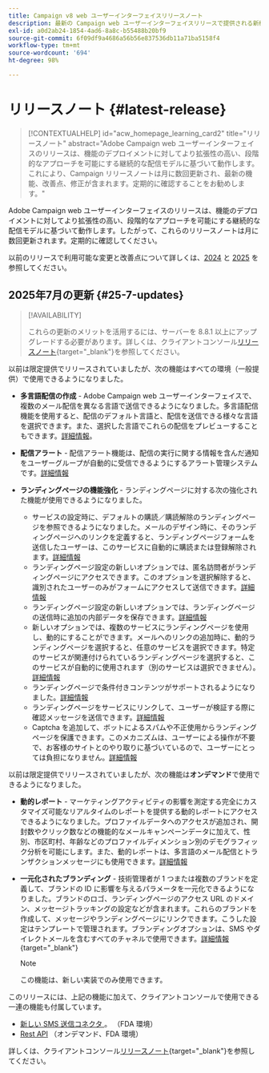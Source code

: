 ```yaml
---
title: Campaign v8 web ユーザーインターフェイスリリースノート
description: 最新の Campaign web ユーザーインターフェイスリリースで提供される新機能について説明します
exl-id: a0d2ab24-1854-4ad6-8a8c-b55488b20bf9
source-git-commit: 6f09df9a4686a56b56e837536db11a71ba5158f4
workflow-type: tm+mt
source-wordcount: '694'
ht-degree: 98%

---
```


# リリースノート {#latest-release}

>[!CONTEXTUALHELP]
>id="acw_homepage_learning_card2"
>title="リリースノート"
>abstract="Adobe Campaign web ユーザーインターフェイスのリリースは、機能のデプロイメントに対してより拡張性の高い、段階的なアプローチを可能にする継続的な配信モデルに基づいて動作します。これにより、Campaign リリースノートは月に数回更新され、最新の機能、改善点、修正が含まれます。定期的に確認することをお勧めします。"

Adobe Campaign web ユーザーインターフェイスのリリースは、機能のデプロイメントに対してより拡張性の高い、段階的なアプローチを可能にする継続的な配信モデルに基づいて動作します。したがって、これらのリリースノートは月に数回更新されます。定期的に確認してください。

以前のリリースで利用可能な変更と改善点について詳しくは、[2024](release-notes-24.md) と [2025](release-notes-25.md) を参照してください。

## 2025年7月の更新 {#25-7-updates}

>[!AVAILABILITY]
>
>これらの更新のメリットを活用するには、サーバーを 8.8.1 以上にアップグレードする必要があります。詳しくは、クライアントコンソール[リリースノート](https://experienceleague.adobe.com/docs/campaign/campaign-v8/releases/release-notes.html?lang=ja){target="_blank"}を参照してください。

以前は限定提供でリリースされていましたが、次の機能はすべての環境（一般提供）で使用できるようになりました。

* **多言語配信の作成** - Adobe Campaign web ユーザーインターフェイスで、複数のメール配信を異なる言語で送信できるようになりました。多言語配信機能を使用すると、配信のデフォルト言語と、配信を送信できる様々な言語を選択できます。また、選択した言語でこれらの配信をプレビューすることもできます。[詳細情報](../email/edit-content.md#multilingual-delivery)。

<!--
* **Visual fragments** - You can now create, use and archive content fragments. Visual fragments are pre-defined visual blocks that you can reuse across multiple email deliveries, or in content templates. [Learn more](https://experienceleague.adobe.com/docs/campaign-web/v8/content/manage-reusable-content/fragments/fragments.html?lang=ja){target="_blank"}
-->

* **配信アラート** - 配信アラート機能は、配信の実行に関する情報を含んだ通知をユーザーグループが自動的に受信できるようにするアラート管理システムです。[詳細情報](../msg/delivery-alerting.md)

* **ランディングページの機能強化** - ランディングページに対する次の強化された機能が使用できるようになりました。

   * サービスの設定時に、デフォルトの購読／購読解除のランディングページを参照できるようになりました。メールのデザイン時に、そのランディングページへのリンクを定義すると、ランディングページフォームを送信したユーザーは、このサービスに自動的に購読または登録解除されます。[詳細情報](../audience/manage-services.md#create-service)
   * ランディングページ設定の新しいオプションでは、匿名訪問者がランディングページにアクセスできます。このオプションを選択解除すると、識別されたユーザーのみがフォームにアクセスして送信できます。[詳細情報](../landing-pages/create-lp.md#create-landing-page)
   * ランディングページ設定の新しいオプションでは、ランディングページの送信時に追加の内部データを保存できます。[詳細情報](../landing-pages/create-lp.md#create-landing-page)
   * 新しいオプションでは、複数のサービスにランディングページを使用し、動的にすることができます。メールへのリンクの追加時に、動的ランディングページを選択すると、任意のサービスを選択できます。特定のサービスが関連付けられているランディングページを選択すると、このサービスが自動的に使用されます（別のサービスは選択できません）。[詳細情報](../landing-pages/create-lp.md#define-actions-on-form-submission)
   * ランディングページで条件付きコンテンツがサポートされるようになりました。[詳細情報](../landing-pages/lp-content.md)
   * ランディングページをサービスにリンクして、ユーザーが検証する際に確認メッセージを送信できます。[詳細情報](../landing-pages/lp-content.md#lp-message)
   * Captcha を追加して、ボットによるスパムや不正使用からランディングページを保護できます。このメカニズムは、ユーザーによる操作が不要で、お客様のサイトとのやり取りに基づいているので、ユーザーにとっては負担になりません。[詳細情報](../landing-pages/create-lp.md#captcha)

以前は限定提供でリリースされていましたが、次の機能は&#x200B;**オンデマンド**&#x200B;で使用できるようになりました。

* **動的レポート** - マーケティングアクティビティの影響を測定する完全にカスタマイズ可能なリアルタイムのレポートを提供する動的レポートにアクセスできるようになりました。プロファイルデータへのアクセスが追加され、開封数やクリック数などの機能的なメールキャンペーンデータに加えて、性別、市区町村、年齢などのプロファイルディメンション別のデモグラフィック分析を可能にします。また、動的レポートは、多言語のメール配信とトランザクションメッセージにも使用できます。[詳細情報](../reporting/dynamic-reporting/get-started-reporting.md)

* **一元化されたブランディング** - 技術管理者が 1 つまたは複数のブランドを定義して、ブランドの ID に影響を与えるパラメータを一元化できるようになりました。ブランドのロゴ、ランディングページのアクセス URL のドメイン、メッセージトラッキングの設定などが含まれます。これらのブランドを作成して、メッセージやランディングページにリンクできます。こうした設定はテンプレートで管理されます。ブランディングオプションは、SMS やダイレクトメールを含むすべてのチャネルで使用できます。[詳細情報](../administration/branding/branding-gs.md){target="_blank"}

  >[!NOTE]
  >
  >この機能は、新しい実装でのみ使用できます。

このリリースには、上記の機能に加えて、クライアントコンソールで使用できる一連の機能も付属しています。

* [ 新しい SMS 送信コネクタ ](https://experienceleague.adobe.com/docs/campaign/campaign-v8/send/sms/sms.html?lang=ja)。 （FDA 環境）
* [Rest API](https://experienceleague.adobe.com/docs/campaign/campaign-v8/developer/apis/get-started-apis.html?lang=ja) （オンデマンド、FDA 環境）

詳しくは、クライアントコンソール[リリースノート](https://experienceleague.adobe.com/docs/campaign/campaign-v8/releases/release-notes.html?lang=ja){target="_blank"}を参照してください。

<!--
ACC * **Branding** - Branding options are now available for all channels, including SMS and Direct mail. [Read more](https://experienceleague.adobe.com/docs/experience-cloud/campaign/branding/branding-gs.html?lang=ja){target="_blank"}
web - * **Branding for Direct Mail** - Technical administrators can now define one or several brands to centralize the parameters that affect a brand's identity. This includes the brand logo, the domain of the landing pages' access URL, or message tracking settings. You can now create these brands and link them to messages or landing pages. This configuration is managed in templates. [Learn more](https://experienceleague.adobe.com/ja/docs/experience-cloud/campaign/branding/branding-assign)
ACC - Branding - As a Campaign Standard migrated user, your technical administrators can now define one or several brands to centralize the parameters that affect a brand’s identity. This includes the brand logo, the domain of the landing pages’ access URL, or message tracking settings. You can create these brands and link them to messages or landing pages. This configuration is managed in templates. Read more
Previously released in Limited Availability, the following capability is now available **on demand, only for [Campaign FDA deployments](../architecture/fda-deployment.md)**. To gain access, contact your Adobe representative.
Previously released in Limited Availability, the following capability is now available by default **for new implementations**, and available **on demand for existing environments**. To gain access, contact your Adobe representative.
Previously released in Limited Availability, the following capability is now available **on demand**. To gain access, contact your Adobe representative.
-->